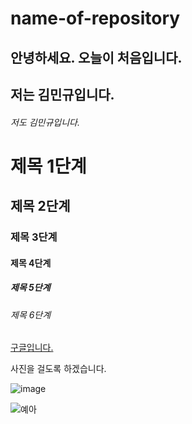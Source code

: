 # name-of-repository
## 안녕하세요. 오늘이 처음입니다.
## 저는 김민규입니다.
###### 저도 김민규입니다.
# 제목 1단계
## 제목 2단계  
### 제목 3단계
#### 제목 4단계
##### 제목 5단계
###### 제목 6단계 
[구글입니다.](https://google.com)





사진을 걸도록 하겠습니다.

![image](https://encrypted-tbn0.gstatic.com/images?q=tbn:ANd9GcQ8QjxUo5HkqZ3spoP5FBKcY-YGOIS4PinytQ&usqp=CAU)

![예아](https://www.google.com/imgres?imgurl=https%3A%2F%2Fcdn.imweb.me%2Fupload%2FS201712205a3a0910b89f5%2F0a68107ca84a2.jpg&imgrefurl=https%3A%2F%2Fplan4u.shinhan.com%2Fallaboutlife%2F%3Fidx%3D3425404%26bmode%3Dview&tbnid=AyxE8DwsScIzMM&vet=12ahUKEwjS3MbA06nvAhVEB94KHe7aCOUQMyhLegQIARBj..i&docid=Jc1Zb4CJNzTKHM&w=1920&h=1280&q=%EA%B3%A0%EC%96%91%EC%9D%B4&ved=2ahUKEwjS3MbA06nvAhVEB94KHe7aCOUQMyhLegQIARBj)
